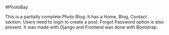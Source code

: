 #PhotoBay

This is a partially complete Photo Blog.
It has a Home, Blog, Contact section.
Users need to login to create a post. Forgot Password option is also present.
It was made with Django and Frontend was done with Bootstrap.




